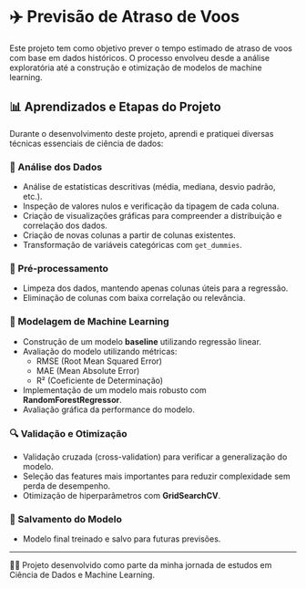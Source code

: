 # ✈️ Previsão de Atraso de Voos

Este projeto tem como objetivo prever o tempo estimado de atraso de voos com base em dados históricos. O processo envolveu desde a análise exploratória até a construção e otimização de modelos de machine learning.

## 📊 Aprendizados e Etapas do Projeto

Durante o desenvolvimento deste projeto, aprendi e pratiquei diversas técnicas essenciais de ciência de dados:

### 📌 Análise dos Dados
- Análise de estatísticas descritivas (média, mediana, desvio padrão, etc.).
- Inspeção de valores nulos e verificação da tipagem de cada coluna.
- Criação de visualizações gráficas para compreender a distribuição e correlação dos dados.
- Criação de novas colunas a partir de colunas existentes.
- Transformação de variáveis categóricas com `get_dummies`.

### 🧹 Pré-processamento
- Limpeza dos dados, mantendo apenas colunas úteis para a regressão.
- Eliminação de colunas com baixa correlação ou relevância.

### 🧠 Modelagem de Machine Learning
- Construção de um modelo **baseline** utilizando regressão linear.
- Avaliação do modelo utilizando métricas:
  - RMSE (Root Mean Squared Error)
  - MAE (Mean Absolute Error)
  - R² (Coeficiente de Determinação)
- Implementação de um modelo mais robusto com **RandomForestRegressor**.
- Avaliação gráfica da performance do modelo.

### 🔍 Validação e Otimização
- Validação cruzada (cross-validation) para verificar a generalização do modelo.
- Seleção das features mais importantes para reduzir complexidade sem perda de desempenho.
- Otimização de hiperparâmetros com **GridSearchCV**.

### 💾 Salvamento do Modelo
- Modelo final treinado e salvo para futuras previsões.

---

👨‍💻 Projeto desenvolvido como parte da minha jornada de estudos em Ciência de Dados e Machine Learning.

